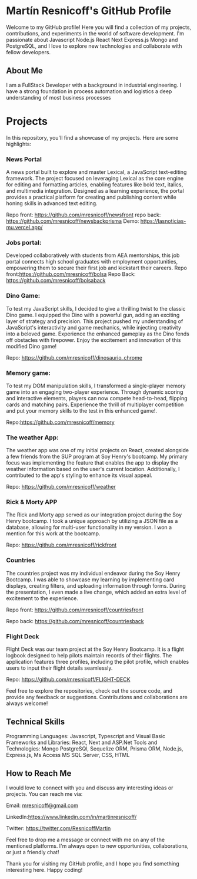 # Martín Resnicoff's GitHub Profile
Welcome to my GitHub profile! Here you will find a collection of my projects, contributions, and experiments in the world of software development. I'm passionate about Javascript Node.js React Next Express.js Mongo and PostgreSQL, and I love to explore new technologies and collaborate with fellow developers.

## About Me
I am a FullStack Developer with a background in industrial engineering. I have a strong foundation in process automation and logistics a deep understanding of most business processes

# Projects
In this repository, you'll find a showcase of my projects. Here are some highlights:

### News Portal
A news portal built to explore and master Lexical, a JavaScript text-editing framework. The project focused on leveraging Lexical as the core engine for editing and formatting articles, enabling features like bold text, italics, and multimedia integration. Designed as a learning experience, the portal provides a practical platform for creating and publishing content while honing skills in advanced text editing.

Repo front: https://github.com/mresnicoff/newsfront
repo back: https://github.com/mresnicoff/newsbackprisma
Demo: https://lasnoticias-mu.vercel.app/

### Jobs portal:
Developed collaboratively with students from AEA mentorships, this job portal connects high school graduates with employment opportunities, empowering them to secure their first job and kickstart their careers.
Repo front:https://github.com/mresnicoff/bolsa
Repo Back: https://github.com/mresnicoff/bolsaback


### Dino Game:
To test my JavaScript skills, I decided to give a thrilling twist to the classic Dino game. I equipped the Dino with a powerful gun, adding an exciting layer of strategy and precision. This project pushed my understanding of JavaScript's interactivity and game mechanics, while injecting creativity into a beloved game. Experience the enhanced gameplay as the Dino fends off obstacles with firepower. Enjoy the excitement and innovation of this modified Dino game!

Repo: https://github.com/mresnicoff/dinosaurio_chrome

### Memory game:
To test my DOM manipulation skills, I transformed a single-player memory game into an engaging two-player experience. Through dynamic scoring and interactive elements, players can now compete head-to-head, flipping cards and matching pairs. Experience the thrill of multiplayer competition and put your memory skills to the test in this enhanced game!.

Repo:https://github.com/mresnicoff/memory

### The weather App:
The weather app was one of my initial projects on React, created alongside a few friends from the SUP program at Soy Henry's bootcamp. My primary focus was implementing the feature that enables the app to display the weather information based on the user's current location. Additionally, I contributed to the app's styling to enhance its visual appeal.

Repo: https://github.com/mresnicoff/weather

### Rick & Morty APP
The Rick and Morty app served as our integration project during the Soy Henry bootcamp. I took a unique approach by utilizing a JSON file as a database, allowing for multi-user functionality in my version. I won a mention for this work at the bootcamp.

Repo: https://github.com/mresnicoff/rickfront

### Countries
The countries project was my individual endeavor during the Soy Henry Bootcamp. I was able to showcase my learning by implementing card displays, creating filters, and uploading information through forms. During the presentation, I even made a live change, which added an extra level of excitement to the experience.

Repo front: https://github.com/mresnicoff/countriesfront

Repo back: https://github.com/mresnicoff/countriesback

### Flight Deck
Flight Deck was our team project at the Soy Henry Bootcamp. It is a flight logbook designed to help pilots maintain records of their flights. The application features three profiles, including the pilot profile, which enables users to input their flight details seamlessly.

Repo: https://github.com/mresnicoff/FLIGHT-DECK

Feel free to explore the repositories, check out the source code, and provide any feedback or suggestions. Contributions and collaborations are always welcome!

## Technical Skills
Programming Languages: Javascript, Typescript  and Visual Basic 
Frameworks and Libraries: React, Next and ASP.Net
Tools and Technologies: Mongo PostgreSQl, Sequelize ORM, Prisma ORM, Node.js, Express.js, Ms Access MS SQL Server, CSS, HTML
## How to Reach Me
I would love to connect with you and discuss any interesting ideas or projects. You can reach me via:

Email: mresnicoff@gmail.com

LinkedIn:https://www.linkedin.com/in/martinresnicoff/

Twitter: https://twitter.com/ResnicoffMartin

Feel free to drop me a message or connect with me on any of the mentioned platforms. I'm always open to new opportunities, collaborations, or just a friendly chat!

Thank you for visiting my GitHub profile, and I hope you find something interesting here. Happy coding!
